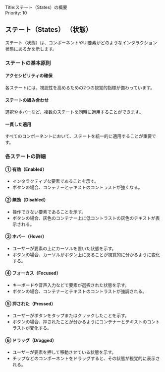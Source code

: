 Title:ステート（States）の概要  
Priority: 10

## ステート（States） （状態）
ステート（状態）は、コンポーネントやUI要素がどのようなインタラクション状態にあるかを示します。

### ステートの基本原則
#### アクセシビリティの確保
各ステートには、視認性を高めるための2つの視覚的指標が備わっています。
#### ステートの組み合わせ
選択やホバーなど、複数のステートを同時に適用することができます。
#### 一貫した適用
すべてのコンポーネントにおいて、ステートを統一的に適用することが重要です。

### 各ステートの詳細

#### ① 有効（Enabled）
 - インタラクティブな要素であることを示す。
 - ボタンの場合、コンテナーとテキストのコントラストが強くなる。  

#### ② 無効（Disabled）
 - 操作できない要素であることを示す。  
 - ボタンの場合、灰色のコンテナー上に低コントラストの灰色のテキストが表示される。  

#### ③ ホバー（Hover）
 - ユーザーが要素の上にカーソルを置いた状態を示す。  
 - ボタンの場合、カーソルがボタン上にあることが視覚的に分かるように変化する。  

#### ④ フォーカス（Focused）
 - キーボードや音声入力などで要素が選択された状態を示す。  
 - ボタンの場合、コンテナーとテキストのコントラストが強調される。  

#### ⑤ 押された（Pressed）
 - ユーザーがボタンをタップまたはクリックしたことを示す。  
 - ボタンの場合、押されたことが分かるようにコンテナーとテキストのコントラストが変化する。  

#### ⑥ ドラッグ（Dragged）
 - ユーザーが要素を押して移動させている状態を示す。  
 - チップなどのコンポーネントをドラッグすると、その状態が視覚的に表示される。  
